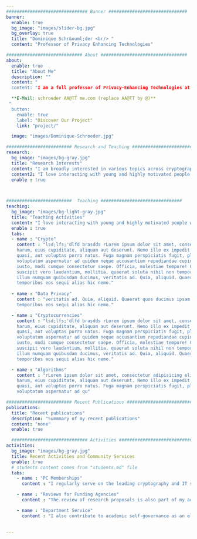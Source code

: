 ```yaml
---
############################### Banner ##############################
banner:
  enable: true
  bg_image: "images/slider-bg.jpg"
  bg_overlay: true
  title: "Dominique Schr&ouml;der <br/> "
  content: "Professor of Privacy Enhancing Technologies"

############################# About #################################
about:
  enable: true
  title: "About Me"
  description: ""
  content: "
  content: "I am a full professor of Privacy-Enhancing Technologies at TU Wien. My research aims to make security a design property — specified, verified, and certifiable — rather than an afterthought tested by audits. <br/><br/> I work at the intersection of cryptography, formal methods, and systems, with the goal of building infrastructures that are both innovative and trustworthy. My contributions span from password-hardened encryption and privacy-preserving analytics, to secure ledgers and messaging protocols, to automated tools for formal certification.  <br/><br/> At stake is not only technical correctness but societal legitimacy: citizens must trust that their data is safe, that services will not collapse under attack, and that privacy is a guarantee, not a luxury.</br></br>

  **E-Mail: schroeder AA@TT me.com (replace AA@TT by @)**
 "
  button:
    enable: true
    label: "Discover Our Project"
    link: "project/"

  image: "images/Dominique-Schroeder.jpg"

######################### Research and Teaching ###############################
research:
  bg_image: "images/bg-gray.jpg"
  title: "Research Interests"
  content: "I am broadly interested in various topics across cryptography and its intersections with related areas such as privacy, theory, and formal methods. I'm passionate about the development of privacy-preserving techniques that have the potential to enhance security and privacy in practice. "
  content2: "I love interacting with young and highly motivated people wishing to gain a deeper understanding. My goal as a teacher is the creating an environment where we jointly explore a topic, where everyone helps each other, and where mistakes are not a problem but a helpful element to understanding a subject better.  "
  enable : true
  


#########################  Teaching ###############################
teaching:
  bg_image: "images/bg-light-gray.jpg"
  title: "Teaching Activities"
  content: "I love interacting with young and highly motivated people wishing to gain a deeper understanding. My goal as a teacher is the creating an environment where we jointly explore a topic, where everyone helps each other, and where mistakes are not a problem but a helpful element to understanding a subject better.  "
  enable : true
  tabs:
  - name : "Crypto"   
    content : "lsd;lfs;'dlfd brasdds rLorem ipsum dolor sit amet, consectetur adipisicing elit. Inventore nobis ducimus facere repellat
    harum, eius cupiditate, aliquam aut deserunt. Nemo illo ex impedit autem quod nobis architecto, velit
    quasi, aut voluptas porro natus. Fuga magnam perspiciatis fugit, placeat possimus officia non ducimus
    voluptatum aspernatur ad quidem neque accusantium repudiandae cupiditate nobis corporis, cum facere
    iusto, modi cumque consectetur saepe. Officia, molestiae tempore! Consequatur ipsa consequuntur saepe
    suscipit vero laudantium, mollitia, quaerat soluta nihil non tempore, quos dignissimos quasi ab officiis
    illum numquam quibusdam ducimus, veritatis ad. Quia, aliquid. Quaerat quos ducimus ipsam amet minus
    temporibus eos sequi alias hic nemo."
    
  - name : "Data Privacy"   
    content : "veritatis ad. Quia, aliquid. Quaerat quos ducimus ipsam amet minus
    temporibus eos sequi alias hic nemo."

  - name : "Cryptocurrencies"   
    content : "lsd;lfs;'dlfd brasdds rLorem ipsum dolor sit amet, consectetur adipisicing elit. Inventore nobis ducimus facere repellat
    harum, eius cupiditate, aliquam aut deserunt. Nemo illo ex impedit autem quod nobis architecto, velit
    quasi, aut voluptas porro natus. Fuga magnam perspiciatis fugit, placeat possimus officia non ducimus
    voluptatum aspernatur ad quidem neque accusantium repudiandae cupiditate nobis corporis, cum facere
    iusto, modi cumque consectetur saepe. Officia, molestiae tempore! Consequatur ipsa consequuntur saepe
    suscipit vero laudantium, mollitia, quaerat soluta nihil non tempore, quos dignissimos quasi ab officiis
    illum numquam quibusdam ducimus, veritatis ad. Quia, aliquid. Quaerat quos ducimus ipsam amet minus
    temporibus eos sequi alias hic nemo."

  - name : "Algorithms"   
    content : "rLorem ipsum dolor sit amet, consectetur adipisicing elit. Inventore nobis ducimus facere repellat
    harum, eius cupiditate, aliquam aut deserunt. Nemo illo ex impedit autem quod nobis architecto, velit
    quasi, aut voluptas porro natus. Fuga magnam perspiciatis fugit, placeat possimus officia non ducimus
    voluptatum aspernatur ad qu"

######################### Recent Publications ###############################
publications:
  title: "Recent publications"
  description: "Summmary of my recent publications"
  content: "none"
  enable: true

  ############################# Activities ############################
activities:
  bg_image: "images/bg-gray.jpg"
  title: Recent Activities and Community Services 
  enable: true
  # students content comes from "students.md" file
  tabs:
    - name : "PC Memberships"
      content : "I regularly serve on the leading cryptography and IT security conferences PCs, such as CRYPTO'23, EUROCRYPT'23, ACM CCS'23."

    - name : "Reviews for Funding Agencies"
      content : "The review of research proposals is also part of my activities, such as the ERC, DFG, and FWF."

    - name : "Department Service"
      content : "I also contribute to academic self-governance as an elected member of the Faculty Council, Deputy Speaker of the Department of Computer Science in the NCT, and the study committee for the part-time Bachelor of IT Security. "
    

---
```

